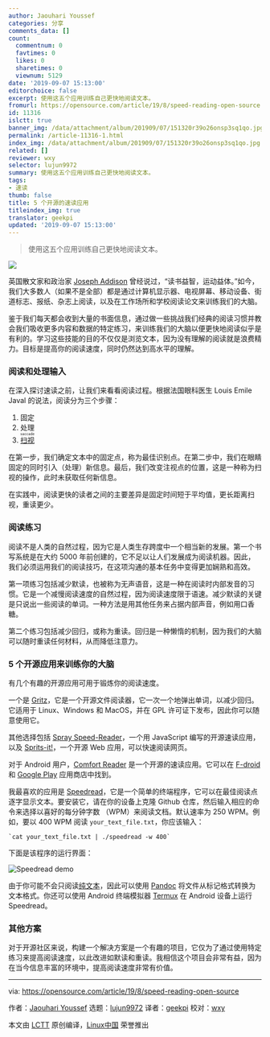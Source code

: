 ```yaml
---
author: Jaouhari Youssef
categories: 分享
comments_data: []
count:
  commentnum: 0
  favtimes: 0
  likes: 0
  sharetimes: 0
  viewnum: 5129
date: '2019-09-07 15:13:00'
editorchoice: false
excerpt: 使用这五个应用训练自己更快地阅读文本。
fromurl: https://opensource.com/article/19/8/speed-reading-open-source
id: 11316
islctt: true
banner_img: /data/attachment/album/201909/07/151320r39o26onsp3sq1qo.jpg
permalink: /article-11316-1.html
index_img: /data/attachment/album/201909/07/151320r39o26onsp3sq1qo.jpg.thumb.jpg
related: []
reviewer: wxy
selector: lujun9972
summary: 使用这五个应用训练自己更快地阅读文本。
tags:
- 速读
thumb: false
title: 5 个开源的速读应用
titleindex_img: true
translator: geekpi
updated: '2019-09-07 15:13:00'
---
```



> 
> 使用这五个应用训练自己更快地阅读文本。
> 
> 
> 


![](/data/attachment/album/201909/07/151320r39o26onsp3sq1qo.jpg)


英国散文家和政治家 [Joseph Addison](https://en.wikipedia.org/wiki/Joseph_Addison) 曾经说过，“读书益智，运动益体。”如今，我们大多数人（如果不是全部）都是通过计算机显示器、电视屏幕、移动设备、街道标志、报纸、杂志上阅读，以及在工作场所和学校阅读论文来训练我们的大脑。


鉴于我们每天都会收到大量的书面信息，通过做一些挑战我们经典的阅读习惯并教会我们吸收更多内容和数据的特定练习，来训练我们的大脑以便更快地阅读似乎是有利的。学习这些技能的目的不仅仅是浏览文本，因为没有理解的阅读就是浪费精力。目标是提高你的阅读速度，同时仍然达到高水平的理解。


### 阅读和处理输入


在深入探讨速读之前，让我们来看看阅读过程。根据法国眼科医生 Louis Emile Javal 的说法，阅读分为三个步骤：


1. 固定
2. 处理
3. <ruby> <a href="https://en.wikipedia.org/wiki/Saccade">  扫视 </a> <rt>  saccade </rt></ruby>


在第一步，我们确定文本中的固定点，称为最佳识别点。在第二步中，我们在眼睛固定的同时引入（处理）新信息。最后，我们改变注视点的位置，这是一种称为扫视的操作，此时未获取任何新信息。


在实践中，阅读更快的读者之间的主要差异是固定时间短于平均值，更长距离扫视，重读更少。


### 阅读练习


阅读不是人类的自然过程，因为它是人类生存跨度中一个相当新的发展。第一个书写系统是在大约 5000 年前创建的，它不足以让人们发展成为阅读机器。因此，我们必须运用我们的阅读技巧，在这项沟通的基本任务中变得更加娴熟和高效。


第一项练习包括减少默读，也被称为无声语音，这是一种在阅读时内部发音的习惯。它是一个减慢阅读速度的自然过程，因为阅读速度限于语速。减少默读的关键是只说出一些阅读的单词。一种方法是用其他任务来占据内部声音，例如用口香糖。


第二个练习包括减少回归，或称为重读。回归是一种懒惰的机制，因为我们的大脑可以随时重读任何材料，从而降低注意力。


### 5 个开源应用来训练你的大脑


有几个有趣的开源应用可用于锻炼你的阅读速度。


一个是 [Gritz](https://github.com/jeffkowalski/gritz)，它是一个开源文件阅读器，它一次一个地弹出单词，以减少回归。它适用于 Linux、Windows 和 MacOS，并在 GPL 许可证下发布，因此你可以随意使用它。


其他选择包括 [Spray Speed-Reader](https://github.com/chaimpeck/spray)，一个用 JavaScript 编写的开源速读应用，以及 [Sprits-it!](https://github.com/the-happy-hippo/sprits-it)，一个开源 Web 应用，可以快速阅读网页。


对于 Android 用户，[Comfort Reader](https://github.com/mschlauch/comfortreader) 是一个开源的速读应用。它可以在 [F-droid](https://f-droid.org/packages/com.mschlauch.comfortreader/) 和 [Google Play](https://play.google.com/store/apps/details?id=com.mschlauch.comfortreader) 应用商店中找到。


我最喜欢的应用是 [Speedread](https://github.com/pasky/speedread)，它是一个简单的终端程序，它可以在最佳阅读点逐字显示文本。要安装它，请在你的设备上克隆 Github 仓库，然后输入相应的命令来选择以喜好的每分钟字数 （WPM）来阅读文档。默认速率为 250 WPM。例如，要以 400 WPM 阅读 `your_text_file.txt`，你应该输入：



```
`cat your_text_file.txt | ./speedread -w 400`
```

下面是该程序的运行界面：


![Speedread demo](/data/attachment/album/201909/07/151426rm11lgd5jt5x194g.gif "Speedread demo")


由于你可能不会只阅读[纯文本](https://plaintextproject.online/)，因此可以使用 [Pandoc](https://opensource.com/article/18/9/intro-pandoc) 将文件从标记格式转换为文本格式。你还可以使用 Android 终端模拟器 [Termux](https://termux.com/) 在 Android 设备上运行 Speedread。


### 其他方案


对于开源社区来说，构建一个解决方案是一个有趣的项目，它仅为了通过使用特定练习来提高阅读速度，以此改进如默读和重读。我相信这个项目会非常有益，因为在当今信息丰富的环境中，提高阅读速度非常有价值。




---


via: <https://opensource.com/article/19/8/speed-reading-open-source>


作者：[Jaouhari Youssef](https://opensource.com/users/jaouhari) 选题：[lujun9972](https://github.com/lujun9972) 译者：[geekpi](https://github.com/geekpi) 校对：[wxy](https://github.com/wxy)


本文由 [LCTT](https://github.com/LCTT/TranslateProject) 原创编译，[Linux中国](https://linux.cn/) 荣誉推出